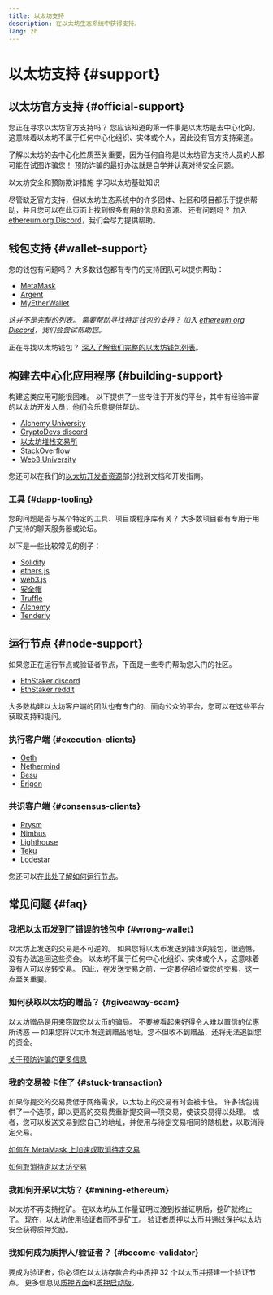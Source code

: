 ```yaml
---
title: 以太坊支持
description: 在以太坊生态系统中获得支持。
lang: zh
---
```


# 以太坊支持 {#support}

## 以太坊官方支持 {#official-support}

您正在寻求以太坊官方支持吗？ 您应该知道的第一件事是以太坊是去中心化的。 这意味着以太坊不属于任何中心化组织、实体或个人，因此没有官方支持渠道。

了解以太坊的去中心化性质至关重要，因为任何自称是以太坊官方支持人员的人都可能在试图诈骗您！ 预防诈骗的最好办法就是自学并认真对待安全问题。

<DocLink to="/security/">
  以太坊安全和预防欺诈措施
</DocLink>

<DocLink to="/learn/">
  学习以太坊基础知识
</DocLink>

尽管缺乏官方支持，但以太坊生态系统中的许多团体、社区和项目都乐于提供帮助，并且您可以在此页面上找到很多有用的信息和资源。 还有问题吗？ 加入 [ethereum.org Discord](/discord/)，我们会尽力提供帮助。

## 钱包支持 {#wallet-support}

您的钱包有问题吗？ 大多数钱包都有专门的支持团队可以提供帮助：

- [MetaMask](https://metamask.zendesk.com/hc/)
- [Argent](https://support.argent.xyz/hc/)
- [MyEtherWallet](https://help.myetherwallet.com/)

_这并不是完整的列表。 需要帮助寻找特定钱包的支持？ 加入 [ethereum.org Discord](https://discord.gg/ethereum-org)，我们会尝试帮助您。_

正在寻找以太坊钱包？ [深入了解我们完整的以太坊钱包列表](/wallets/find-wallet/)。

## 构建去中心化应用程序 {#building-support}

构建这类应用可能很困难。 以下提供了一些专注于开发的平台，其中有经验丰富的以太坊开发人员，他们会乐意提供帮助。

- [Alchemy University](https://university.alchemy.com/#starter_code)
- [CryptoDevs discord](https://discord.gg/Z9TA39m8Yu)
- [以太坊堆栈交易所](https://ethereum.stackexchange.com/)
- [StackOverflow](https://stackoverflow.com/questions/tagged/web3)
- [Web3 University](https://www.web3.university/)

您还可以在我们的[以太坊开发者资源](/developers/)部分找到文档和开发指南。

### 工具 {#dapp-tooling}

您的问题是否与某个特定的工具、项目或程序库有关？ 大多数项目都有专用于用户支持的聊天服务器或论坛。

以下是一些比较常见的例子：

- [Solidity](https://gitter.im/ethereum/solidity)
- [ethers.js](https://discord.gg/6jyGVDK6Jx)
- [web3.js](https://discord.gg/GsABYQu4sC)
- [安全帽](https://discord.gg/xtrMGhmbfZ)
- [Truffle](https://discord.gg/8uKcsccEYE)
- [Alchemy](http://alchemy.com/discord)
- [Tenderly](https://discord.gg/fBvDJYR)

## 运行节点 {#node-support}

如果您正在运行节点或验证者节点，下面是一些专门帮助您入门的社区。

- [EthStaker discord](https://discord.gg/ethstaker)
- [EthStaker reddit](https://www.reddit.com/r/ethstaker)

大多数构建以太坊客户端的团队也有专门的、面向公众的平台，您可以在这些平台获取支持和提问。

### 执行客户端 {#execution-clients}

- [Geth](https://discord.gg/FqDzupGyYf)
- [Nethermind](https://discord.gg/YJx3pm8z5C)
- [Besu](https://discord.gg/p8djYngzKN)
- [Erigon](https://github.com/ledgerwatch/erigon/issues)

### 共识客户端 {#consensus-clients}

- [Prysm](https://discord.gg/prysmaticlabs)
- [Nimbus](https://discord.gg/nSmEH3qgFv)
- [Lighthouse](https://discord.gg/cyAszAh)
- [Teku](https://discord.gg/7hPv2T6)
- [Lodestar](https://discord.gg/aMxzVcr)

您还可以[在此处了解如何运行节点](/developers/docs/nodes-and-clients/run-a-node/)。

## 常见问题 {#faq}

### 我把以太币发到了错误的钱包中 {#wrong-wallet}

以太坊上发送的交易是不可逆的。 如果您将以太币发送到错误的钱包，很遗憾，没有办法追回这些资金。 以太坊不属于任何中心化组织、实体或个人，这意味着没有人可以逆转交易。 因此，在发送交易之前，一定要仔细检查您的交易，这一点至关重要。

### 如何获取以太坊的赠品？ {#giveaway-scam}

以太坊赠品是用来窃取您以太币的骗局。 不要被看起来好得令人难以置信的优惠所诱惑 — 如果您将以太币发送到赠品地址，您不但收不到赠品，还将无法追回您的资金。

[关于预防诈骗的更多信息](/security/#common-scams)

### 我的交易被卡住了 {#stuck-transaction}

如果你提交的交易费低于网络需求，以太坊上的交易有时会被卡住。 许多钱包提供了一个选项，即以更高的交易费重新提交同一项交易，使该交易得以处理。 或者，您可以发送交易到您自己的地址，并使用与待定交易相同的随机数，以取消待定交易。

[如何在 MetaMask 上加速或取消待定交易](https://metamask.zendesk.com/hc/en-us/articles/360015489251-How-to-speed-up-or-cancel-a-pending-transaction)

[如何取消待定以太坊交易](https://info.etherscan.com/how-to-cancel-ethereum-pending-transactions/)

### 我如何开采以太坊？ {#mining-ethereum}

以太坊不再支持挖矿。 在以太坊从工作量证明过渡到权益证明后，挖矿就终止了。 现在，以太坊使用验证者而不是矿工。 验证者质押以太币并通过保护以太坊安全获得质押奖励。

### 我如何成为质押人/验证者？ {#become-validator}

要成为验证者，你必须在以太坊存款合约中质押 32 个以太币并搭建一个验证节点。 更多信息见[质押界面](/staking)和[质押启动版](https://launchpad.ethereum.org/)。
